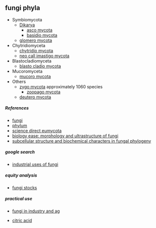 
## fungi phyla

* Symbiomycota
  * [Dikarya](https://en.wikipedia.org/wiki/Dikarya)
    * [asco mycota](https://en.wikipedia.org/wiki/Ascomycota)
    * [basidio mycota](https://en.wikipedia.org/wiki/Basidiomycota)
  * [glomero mycota](https://en.wikipedia.org/wiki/Glomeromycota)
* Chytridiomyceta
  * [chytridio mycota](https://en.wikipedia.org/wiki/Chytridiomycota)
  * [neo call imastigo mycota](https://en.wikipedia.org/wiki/Neocallimastigomycota)
* Blastocladiomyceta
  * [blasto cladio mycota](https://en.wikipedia.org/wiki/Blastocladiomycota)
* Mucoromyceta
  * [mucoro mycota](https://en.wikipedia.org/wiki/Mucoromycotina)
* Others
  * [zygo mycota](https://en.wikipedia.org/wiki/Zygomycota) approximately 1060 species
    * [zoopago mycota](https://en.wikipedia.org/wiki/Zoopagomycotina)
  * [deutero mycota](https://en.wikipedia.org/wiki/Fungi_imperfecti)

##### References

* [fungi](https://en.wikipedia.org/wiki/Fungus)
* [phylum](https://en.wikipedia.org/wiki/Phylum)
* [science direct eumycota](https://www.sciencedirect.com/topics/agricultural-and-biological-sciences/eumycota)
* [biology ease: morphology and ultrastructure of fungi](https://biologyease.com/morphology-and-ultrastructure-of-fungi/)
* [subcellular structure and biochemical characters in fungal phylogeny](https://link.springer.com/chapter/10.1007%2F978-3-662-46011-5_9)

##### google search

* [industrial uses of fungi](https://www.google.com/search?q=industrial+uses+of+fungi&oq=industrial+uses+of+fungi)

##### equity analysis

* [fungi stocks](https://swingtradebot.com/stocks-tagged-as/34477-fungi)

##### practical use

* [fungi in industry and ag](https://www.omicsonline.org/fungi-in-industry-and-agriculture-scholarly-open-access-journals.php)

* [citric acid](https://www.researchgate.net/figure/Citric-acid-production-by-fungal-isolates_tbl2_308937084)
